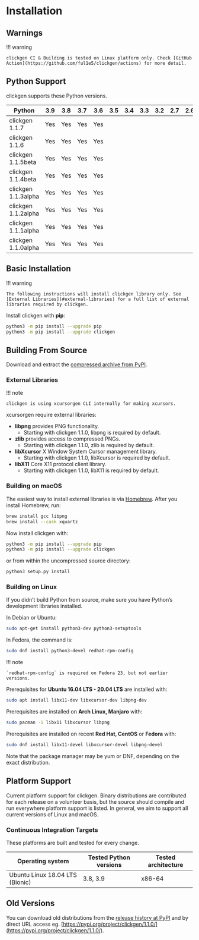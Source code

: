 # Installation

## Warnings

!!! warning
    
    clickgen CI & Building is tested on Linux platform only. Check [GitHub Action](https://github.com/ful1e5/clickgen/actions) for more detail.

## Python Support

clickgen supports these Python versions.

| **Python**          | **3.9** | **3.8** | **3.7** | **3.6** | **3.5** | **3.4** | **3.3** | **3.2** | **2.7** | **2.6** | **2.5** | **2.4** |
| ------------------- | ------- | ------- | ------- | ------- | ------- | ------- | ------- | ------- | ------- | ------- | ------- | ------- |
| clickgen 1.1.7      | Yes     | Yes     | Yes     | Yes     |         |         |         |         |         |         |         |         |
| clickgen 1.1.6      | Yes     | Yes     | Yes     | Yes     |         |         |         |         |         |         |         |         |
| clickgen 1.1.5beta  | Yes     | Yes     | Yes     | Yes     |         |         |         |         |         |         |         |         |
| clickgen 1.1.4beta  | Yes     | Yes     | Yes     | Yes     |         |         |         |         |         |         |         |         |
| clickgen 1.1.3alpha | Yes     | Yes     | Yes     | Yes     |         |         |         |         |         |         |         |         |
| clickgen 1.1.2alpha | Yes     | Yes     | Yes     | Yes     |         |         |         |         |         |         |         |         |
| clickgen 1.1.1alpha | Yes     | Yes     | Yes     | Yes     |         |         |         |         |         |         |         |         |
| clickgen 1.1.0alpha | Yes     | Yes     | Yes     | Yes     |         |         |         |         |         |         |         |         |

## Basic Installation

!!! warning

    The following instructions will install clickgen library only. See [External Libraries](#external-libraries) for a full list of external libraries required by clickgen.

Install clickgen with **pip**:

```bash
python3 -m pip install --upgrade pip
python3 -m pip install --upgrade clickgen
```

## Building From Source

Download and extract the [compressed archive from PyPI](https://pypi.org/project/clickgen/).

### External Libraries

!!! note

    clickgen is using xcursorgen CLI internally for making xcursors.

xcursorgen require external libraries:

- **libpng** provides PNG functionality.
  - Starting with clickgen 1.1.0, libpng is required by default.
- **zlib** provides access to compressed PNGs.
  - Starting with clickgen 1.1.0, zlib is required by default.
- **libXcursor** X Window System Cursor management library.
  - Starting with clickgen 1.1.0, libXcursor is required by default.
- **libX11** Core X11 protocol client library.
  - Starting with clickgen 1.1.0, libX11 is required by default.

### Building on macOS

The easiest way to install external libraries is via [Homebrew](https://brew.sh/). After you install Homebrew, run:

```bash
brew install gcc libpng
brew install --cask xquartz
```

Now install clickgen with:

```bash
python3 -m pip install --upgrade pip
python3 -m pip install --upgrade clickgen
```

or from within the uncompressed source directory:

```bash
python3 setup.py install
```

### Building on Linux

If you didn’t build Python from source, make sure you have Python’s development libraries installed.

In Debian or Ubuntu:

```bash
sudo apt-get install python3-dev python3-setuptools
```

In Fedora, the command is:

```bash
sudo dnf install python3-devel redhat-rpm-config
```
!!! note

    `redhat-rpm-config` is required on Fedora 23, but not earlier versions.

Prerequisites for **Ubuntu 16.04 LTS - 20.04 LTS** are installed with:

```bash
sudo apt install libx11-dev libxcursor-dev libpng-dev
```

Prerequisites are installed on **Arch Linux, Manjaro** with:

```bash
sudo pacman -S libx11 libxcursor libpng
```

Prerequisites are installed on recent **Red Hat, CentOS** or **Fedora** with:

```bash
sudo dnf install libx11-devel libxcursor-devel libpng-devel
```

Note that the package manager may be yum or DNF, depending on the exact distribution.

## Platform Support

Current platform support for clickgen. Binary distributions are contributed for each release on a volunteer basis, but the source should compile and run everywhere platform support is listed. In general, we aim to support all current versions of Linux and macOS.

### Continuous Integration Targets

These platforms are built and tested for every change.

| Operating system                | Tested Python versions | Tested architecture |
| ------------------------------- | ---------------------- | ------------------- |
| Ubuntu Linux 18.04 LTS (Bionic) | 3.8, 3.9               | x86-64              |

## Old Versions

You can download old distributions from the [release history at PyPI](https://pypi.org/project/clickgen/#history) and by direct URL access eg. [https://pypi.org/project/clickgen/1.1.0/](https://pypi.org/project/clickgen/1.1.0/).
